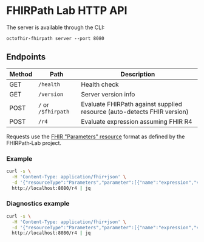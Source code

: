 # FHIRPath Lab HTTP API

The server is available through the CLI:

```
octofhir-fhirpath server --port 8080
```

## Endpoints

| Method | Path           | Description |
| ------ | -------------- | ----------- |
| GET    | `/health`      | Health check |
| GET    | `/version`     | Server version info |
| POST   | `/` or `/$fhirpath` | Evaluate FHIRPath against supplied resource (auto-detects FHIR version) |
| POST   | `/r4`          | Evaluate expression assuming FHIR R4 |

Requests use the [FHIR "Parameters" resource](https://hl7.org/fhir/parameters.html) format
as defined by the FHIRPath‑Lab project.

### Example

```bash
curl -s \
  -H 'Content-Type: application/fhir+json' \
  -d '{"resourceType":"Parameters","parameter":[{"name":"expression","valueString":"Patient.name.given"},{"name":"resource","resource":{"resourceType":"Patient","name":[{"given":["John"]}]}}]}' \
  http://localhost:8080/r4 | jq
```

### Diagnostics example

```bash
curl -s \
  -H 'Content-Type: application/fhir+json' \
  -d '{"resourceType":"Parameters","parameter":[{"name":"expression","valueString":"Patient.unknown"},{"name":"resource","resource":{"resourceType":"Patient"}}]}' \
  http://localhost:8080/r4 | jq
```

